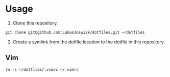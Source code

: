 # Usage

1. Clone this repository.
```
git clone git@github.com:LukasJoswiak/dotfiles.git ~/dotfiles
```
2. Create a symlink from the dotfile location to the dotfile in this repository.

## Vim
```
ln -s ~/dotfiles/.vimrc ~/.vimrc
```
